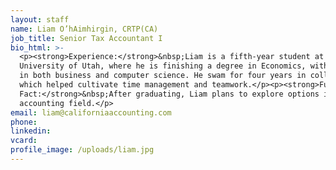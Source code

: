 ```yaml
---
layout: staff
name: Liam O’hAimhirgin, CRTP(CA)
job_title: Senior Tax Accountant I
bio_html: >-
  <p><strong>Experience:</strong>&nbsp;Liam is a fifth-year student at the
  University of Utah, where he is finishing a degree in Economics, with minors
  in both business and computer science. He swam for four years in college,
  which helped cultivate time management and teamwork.</p><p><strong>Fun
  Fact:</strong>&nbsp;After graduating, Liam plans to explore options in the
  accounting field.</p>
email: liam@californiaaccounting.com
phone:
linkedin:
vcard:
profile_image: /uploads/liam.jpg
---
```

